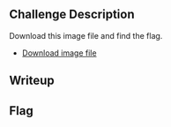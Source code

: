 ## Challenge Description
Download this image file and find the flag.
- [Download image file]()

## Writeup

## Flag
